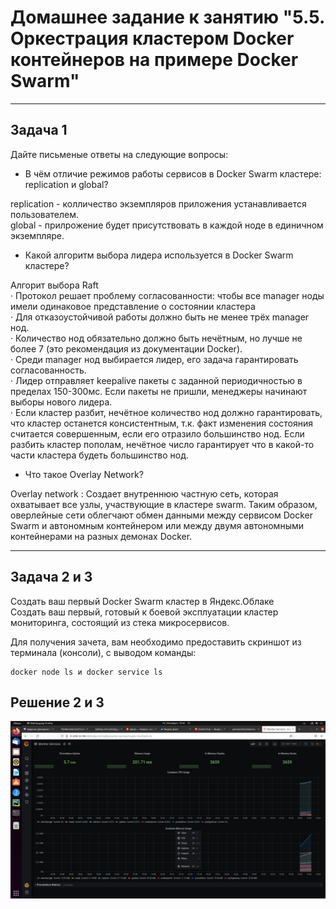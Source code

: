 # Домашнее задание к занятию "5.5. Оркестрация кластером Docker контейнеров на примере Docker Swarm"

---
## Задача 1

Дайте письменые ответы на следующие вопросы:

- В чём отличие режимов работы сервисов в Docker Swarm кластере: replication и global?

replication - колличество экземпляров приложения устанавливается пользователем.  
global - прилрожение будет присутствовать в каждой ноде в единичном экземпляре.  

- Какой алгоритм выбора лидера используется в Docker Swarm кластере?

Алгорит выбора Raft  
· Протокол решает проблему согласованности: чтобы все manager ноды имели одинаковое представление о состоянии кластера  
· Для отказоустойчивой работы должно быть не менее трёх manager нод.  
· Количество нод обязательно должно быть нечётным, но лучше не более 7 (это рекомендация из документации Docker).  
· Среди manager нод выбирается лидер, его задача гарантировать согласованность.  
· Лидер отправляет keepalive пакеты с заданной периодичностью в пределах 150-300мс. Если пакеты не пришли, менеджеры начинают выборы нового лидера.  
· Если кластер разбит, нечётное количество нод должно гарантировать, что кластер останется консистентным, т.к. факт изменения состояния считается совершенным, если его отразило большинство нод. Если разбить кластер пополам, нечётное число гарантирует что в какой-то части кластера будеть большинство нод.  

- Что такое Overlay Network?

Overlay network : Создает внутреннюю частную сеть, которая охватывает все узлы, участвующие в   кластере swarm. Таким образом, оверлейные сети облегчают обмен данными между сервисом Docker   Swarm и автономным контейнером или между двумя автономными контейнерами на разных демонах Docker.  

---
## Задача 2 и 3

Создать ваш первый Docker Swarm кластер в Яндекс.Облаке  
Создать ваш первый, готовый к боевой эксплуатации кластер мониторинга, состоящий из стека микросервисов.  

Для получения зачета, вам необходимо предоставить скриншот из терминала (консоли), с выводом команды:
```
docker node ls и docker service ls
```
## Решение 2 и 3

![image](https://github.com/PanMonsters/virt-netology/blob/6a38546c9d42b0aa88fdc834f0633ae4a0392c82/image/%D0%97%D0%B0%D0%B4%D0%B0%D0%BD%D0%B8%D0%B5%203.png)



